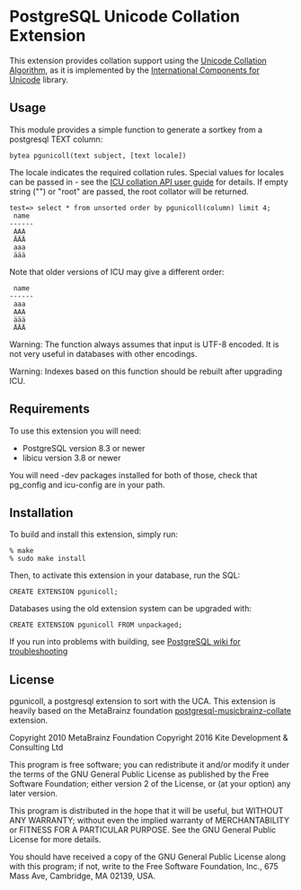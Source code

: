 PostgreSQL Unicode Collation Extension
======================================

This extension provides collation support using the
[Unicode Collation Algorithm](http://www.unicode.org/unicode/reports/tr10/),
as it is implemented by the
[International Components for Unicode](http://userguide.icu-project.org/collation)
library.


Usage
-----

This module provides a simple function to generate a sortkey from a postgresql
TEXT column:

    bytea pgunicoll(text subject, [text locale])

The locale indicates the required collation rules. Special values for locales can be passed in - see the [ICU collation API user guide](http://userguide.icu-project.org/collation/api) for details. If empty string ("") or "root" are passed, the root collator will be returned.

    test=> select * from unsorted order by pgunicoll(column) limit 4;
     name
    ------
     AAA
     ÄÄÄ
     aaa
     äää

Note that older versions of ICU may give a different order:

     name
    ------
     aaa
     AAA
     äää
     ÄÄÄ

Warning: The function always assumes that input is UTF-8 encoded. It is not very useful
in databases with other encodings.

Warning: Indexes based on this function should be rebuilt after upgrading ICU.


Requirements
------------

To use this extension you will need:

- PostgreSQL version 8.3 or newer
- libicu version 3.8 or newer

You will need -dev packages installed for both of those, check that pg_config
and icu-config are in your path.


Installation
------------

To build and install this extension, simply run:

    % make
    % sudo make install

Then, to activate this extension in your database, run the SQL:

    CREATE EXTENSION pgunicoll;

Databases using the old extension system can be upgraded with:

    CREATE EXTENSION pgunicoll FROM unpackaged;

If you run into problems with building, see [PostgreSQL wiki for
troubleshooting](https://wiki.postgresql.org/wiki/Extension_build_troubleshooting)


License
-------

pgunicoll, a postgresql extension to sort with the UCA. This extension is heavily based on the MetaBrainz foundation [postgresql-musicbrainz-collate](https://github.com/metabrainz/postgresql-musicbrainz-collate) extension.

Copyright 2010  MetaBrainz Foundation
Copyright 2016  Kite Development & Consulting Ltd

This program is free software; you can redistribute it and/or modify
it under the terms of the GNU General Public License as published by
the Free Software Foundation; either version 2 of the License, or
(at your option) any later version.

This program is distributed in the hope that it will be useful,
but WITHOUT ANY WARRANTY; without even the implied warranty of
MERCHANTABILITY or FITNESS FOR A PARTICULAR PURPOSE.  See the
GNU General Public License for more details.

You should have received a copy of the GNU General Public License
along with this program; if not, write to the Free Software
Foundation, Inc., 675 Mass Ave, Cambridge, MA 02139, USA.
